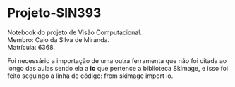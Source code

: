 # Projeto-SIN393
Notebook do projeto de Visão Computacional.  
Membro: Caio da Silva de Miranda.  
Matrícula: 6368.  
  
  Foi necessário a importação de uma outra ferramenta que não foi citada ao longo das aulas sendo ela a **io** que pertence a biblioteca Skimage, e isso foi feito seguingo a linha de código: from skimage import io.
